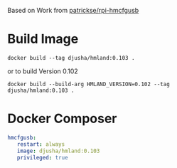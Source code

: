 Based on Work from [patrickse/rpi-hmcfgusb](https://github.com/patrickse/rpi-hmcfgusb)

# Build Image
`docker build --tag djusha/hmland:0.103 .`

or to build Version 0.102

`docker build --build-arg HMLAND_VERSION=0.102 --tag djusha/hmland:0.103 .`


# Docker Composer
```yaml
hmcfgusb:
   restart: always
   image: djusha/hmland:0.103
   privileged: true
```

